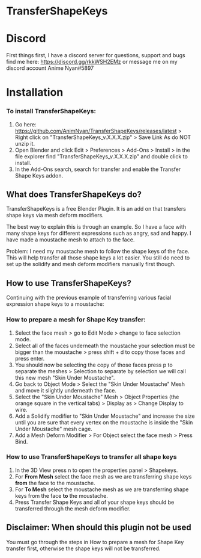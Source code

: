 # TransferShapeKeys

# Discord
First things first, I have a discord server for questions, support and bugs find me here: https://discord.gg/rkkWSH2EMz or message me on my discord account Anime Nyan#5897

# Installation
### To install TransferShapeKeys:
1. Go here: https://github.com/AnimNyan/TransferShapeKeys/releases/latest > Right click on "TransferShapeKeys_v.X.X.X.zip" > Save Link As do NOT unzip it.
2. Open Blender and click Edit > Preferences > Add-Ons > Install > in the file explorer find "TransferShapeKeys_v.X.X.X.zip" and double click to install.
3. In the Add-Ons search, search for transfer and enable the Transfer Shape Keys addon.

## What does TransferShapeKeys do?
TransferShapeKeys is a free Blender Plugin. It is an add on that transfers shape keys via mesh deform modifiers.

The best way to explain this is through an example. So I have a face with many shape keys for different expressions such as angry, sad and happy. I have made a moustache mesh to attach to the face. 

Problem: I need my moustache mesh to follow the shape keys of the face. 
This will help transfer all those shape keys a lot easier. You still do need to set up the solidify and mesh deform modifiers manually first though.

## How to use TransferShapeKeys?
Continuing with the previous example of transferring various facial expression shape keys to a moustache:
### How to prepare a mesh for Shape Key transfer:
1. Select the face mesh > go to Edit Mode > change to face selection mode.
2. Select all of the faces underneath the moustache your selection must be bigger than the moustache > press shift + d to copy those faces and press enter.
3. You should now be selecting the copy of those faces press p to separate the meshes > Selection to separate by selection we will call this new mesh "Skin Under Moustache".
4. Go back to Object Mode > Select the "Skin Under Moustache" Mesh and move it slightly underneath the face.
5. Select the "Skin Under Moustache" Mesh > Object Properties (the orange square in the vertical tabs) > Display as > Change Display to wire.
6. Add a Solidify modifier to "Skin Under Moustache" and increase the size until you are sure that every vertex on the moustache is inside the "Skin Under Moustache" mesh cage.
7. Add a Mesh Deform Modifier > For Object select the face mesh > Press Bind.  

### How to use TransferShapeKeys to transfer all shape keys
1. In the 3D View press n to open the properties panel > Shapekeys.
2. For **From Mesh** select the face mesh as we are transferring shape keys **from** the face to the moustache.
3. For **To Mesh** select the moustache mesh as we are transferring shape keys from the face **to** the moustache.
4. Press Transfer Shape Keys and all of your shape keys should be transferred through the mesh deform modifier.

## Disclaimer: When should this plugin not be used
You must go through the steps in How to prepare a mesh for Shape Key transfer first, otherwise the shape keys will not be transferred.